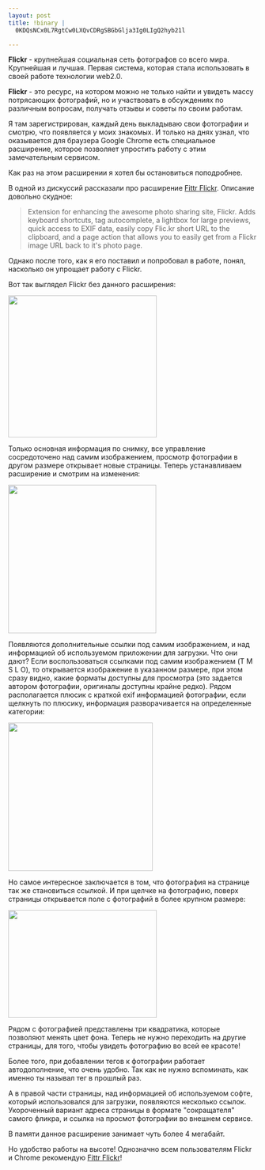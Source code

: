 ```yaml
--- 
layout: post
title: !binary |
  0KDQsNCx0L7RgtCw0LXQvCDRgSBGbGlja3Ig0LIgQ2hyb21l

---
```

<strong>Flickr</strong> - крупнейшая социальная сеть фотографов со всего мира. Крупнейшая и лучшая. Первая система, которая стала использовать в своей работе технологии web2.0.

<strong>Flickr</strong> - это ресурс, на котором можно не только найти и увидеть массу потрясающих фотографий, но и участвовать в обсуждениях по различным вопросам, получать отзывы и советы по своим работам.

Я там зарегистрирован, каждый день выкладываю свои фотографии и смотрю, что появляется у моих знакомых. И только на днях узнал, что оказывается для браузера Google Chrome есть специальное расширение, которое позволяет упростить работу с этим замечательным сервисом.

Как раз на этом расширении я хотел бы остановиться поподробнее.

<!--more-->В одной из дискуссий рассказали про расширение <a href="https://chrome.google.com/extensions/detail/fhaledancjhefginmkkondfjpnkhdglh?hl=ru" target="_blank">Fittr Flickr</a>. Описание довольно скудное:
<blockquote>Extension for enhancing the awesome photo sharing site, Flickr.  Adds keyboard shortcuts, tag autocomplete, a lightbox for large previews, quick access to EXIF data, easily copy Flic.kr short URL to the clipboard, and a page action that allows you to easily get from a Flickr image URL back to it's photo page.</blockquote>
Однако после того, как я его поставил и попробовал в работе, понял, насколько он упрощает работу с Flickr.

Вот так выглядел Flickr без данного расширения:

<a href="http://static.juev.ru/2010/05/Flickr-without.png"><img class="aligncenter size-medium wp-image-1038" title="Flickr - without" src="http://static.juev.ru/2010/05/Flickr-without-300x287.png" alt="" width="300" height="287" /></a>

Только основная информация по снимку, все управление сосредоточено над самим изображением, просмотр фотографии в другом размере открывает новые страницы. Теперь устанавливаем расширение и смотрим на изменения:

<a href="http://static.juev.ru/2010/05/Flickr-with.png"><img class="aligncenter size-medium wp-image-1037" title="Flickr - with" src="http://static.juev.ru/2010/05/Flickr-with-299x300.png" alt="" width="299" height="300" /></a>

Появляются дополнительные ссылки под самим изображением, и над информацией об используемом приложении для загрузки. Что они дают? Если воспользоваться ссылками под самим изображением (T M S L O), то открывается изображение в указанном размере, при этом сразу видно, какие форматы доступны для просмотра (это задается автором фотографии, оригиналы доступны крайне редко). Рядом располагается плюсик с краткой exif информацией фотографии, если щелкнуть по плюсику, информация разворачивается на определенные категории:

<a href="http://static.juev.ru/2010/05/Flickr-exif.png"><img class="aligncenter size-medium wp-image-1035" title="Flickr - exif" src="http://static.juev.ru/2010/05/Flickr-exif-292x300.png" alt="" width="292" height="300" /></a>

Но самое интересное заключается в том, что фотография на странице так же становиться ссылкой. И при щелчке на фотографию, поверх страницы открывается поле с фотографий в более крупном размере:

<a href="http://static.juev.ru/2010/05/Flickr-full.png"><img class="aligncenter size-medium wp-image-1036" title="Flickr - full" src="http://static.juev.ru/2010/05/Flickr-full-300x218.png" alt="" width="300" height="218" /></a>

Рядом с фотографией представлены три квадратика, которые позволяют менять цвет фона. Теперь не нужно переходить на другие страницы, для того, чтобы увидеть фотографию во всей ее красоте!

Более того, при добавлении тегов к фотографии работает автодополнение, что очень удобно. Так как не нужно вспоминать, как именно ты называл тег в прошлый раз.

А в правой части страницы, над информацией об используемом софте, который использовался для загрузки, появляются несколько ссылок. Укороченный вариант адреса страницы в формате "сокращателя" самого фликра, и ссылка на просмот фотографии во внешнем сервисе.

В памяти данное расширение занимает чуть более 4 мегабайт.

Но удобство работы на высоте! Однозначно всем пользователям Flickr и Chrome рекомендую <a href="https://chrome.google.com/extensions/detail/fhaledancjhefginmkkondfjpnkhdglh?hl=ru" target="_blank">Fittr Flickr</a>!
